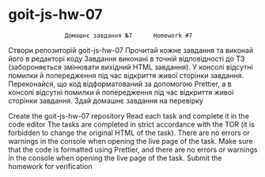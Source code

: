 # goit-js-hw-07

                    Домашнє завдання №7      Homework #7

Створи репозиторій goit-js-hw-07
Прочитай кожне завдання та виконай його в редакторі коду
Завдання виконані в точній відповідності до ТЗ (забороняється змінювати вихідний HTML завдання).
У консолі відсутні помилки й попередження під час відкриття живої сторінки завдання.
Переконайся, що код відформатований за допомогою Prettier, а в консолі відсутні помилки й попередження під час відкриття живої сторінки завдання.
Здай домашнє завдання на перевірку

Create the goit-js-hw-07 repository
Read each task and complete it in the code editor
The tasks are completed in strict accordance with the TOR (it is forbidden to change the original HTML of the task).
There are no errors or warnings in the console when opening the live page of the task.
Make sure that the code is formatted using Prettier, and there are no errors or warnings in the console when opening the live page of the task.
Submit the homework for verification
